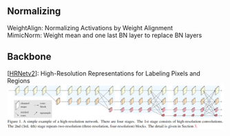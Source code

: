 ## Normalizing
WeightAlign: Normalizing Activations by Weight Alignment  
MimicNorm: Weight mean and one last BN layer to replace BN layers

## Backbone

[[HRNetv2](https://arxiv.org/pdf/1904.04514.pdf)]: High-Resolution Representations for Labeling Pixels and Regions
![HRNetv2](/images/HRNetv2.png)